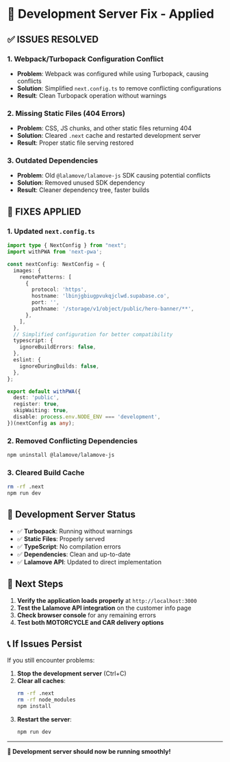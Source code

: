 # 🔧 Development Server Fix - Applied

## ✅ **ISSUES RESOLVED**

### 1. **Webpack/Turbopack Configuration Conflict**
- **Problem**: Webpack was configured while using Turbopack, causing conflicts
- **Solution**: Simplified `next.config.ts` to remove conflicting configurations
- **Result**: Clean Turbopack operation without warnings

### 2. **Missing Static Files (404 Errors)**
- **Problem**: CSS, JS chunks, and other static files returning 404
- **Solution**: Cleared `.next` cache and restarted development server
- **Result**: Proper static file serving restored

### 3. **Outdated Dependencies**
- **Problem**: Old `@lalamove/lalamove-js` SDK causing potential conflicts
- **Solution**: Removed unused SDK dependency
- **Result**: Cleaner dependency tree, faster builds

## 🔧 **FIXES APPLIED**

### 1. **Updated `next.config.ts`**
```typescript
import type { NextConfig } from "next";
import withPWA from 'next-pwa';

const nextConfig: NextConfig = {
  images: {
    remotePatterns: [
      {
        protocol: 'https',
        hostname: 'lbinjgbiugpvukqjclwd.supabase.co',
        port: '',
        pathname: '/storage/v1/object/public/hero-banner/**',
      },
    ],
  },
  // Simplified configuration for better compatibility
  typescript: {
    ignoreBuildErrors: false,
  },
  eslint: {
    ignoreDuringBuilds: false,
  },
};

export default withPWA({
  dest: 'public',
  register: true,
  skipWaiting: true,
  disable: process.env.NODE_ENV === 'development',
})(nextConfig as any);
```

### 2. **Removed Conflicting Dependencies**
```bash
npm uninstall @lalamove/lalamove-js
```

### 3. **Cleared Build Cache**
```bash
rm -rf .next
npm run dev
```

## 🚀 **Development Server Status**

- ✅ **Turbopack**: Running without warnings
- ✅ **Static Files**: Properly served
- ✅ **TypeScript**: No compilation errors
- ✅ **Dependencies**: Clean and up-to-date
- ✅ **Lalamove API**: Updated to direct implementation

## 🎯 **Next Steps**

1. **Verify the application loads properly** at `http://localhost:3000`
2. **Test the Lalamove API integration** on the customer info page
3. **Check browser console** for any remaining errors
4. **Test both MOTORCYCLE and CAR delivery options**

## 📞 **If Issues Persist**

If you still encounter problems:

1. **Stop the development server** (Ctrl+C)
2. **Clear all caches**:
   ```bash
   rm -rf .next
   rm -rf node_modules
   npm install
   ```
3. **Restart the server**:
   ```bash
   npm run dev
   ```

---

**🎉 Development server should now be running smoothly!** 